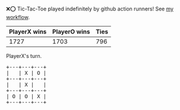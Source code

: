 :x::o: Tic-Tac-Toe played indefinitely by github action runners! See [my workflow](.github/workflows/play.yaml).

|PlayerX wins|PlayerO wins|Ties|
|-|-|-|
|1727|1703|796|

PlayerX's turn.

<pre>
+---+---+---+
|   | X | O |
+---+---+---+
|   | X |   |
+---+---+---+
| O | O | X |
+---+---+---+
</pre>